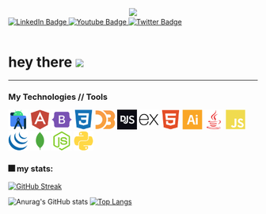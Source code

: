 <div id="header" align="center">
  <img src="https://media.giphy.com/media/M9gbBd9nbDrOTu1Mqx/giphy.gif" width="100"/>
</div>
<div id="badges">
  <a target="_blank" href="https://www.linkedin.com/in/r-bowden/">
    <img src="https://img.shields.io/badge/LinkedIn-blue?style=for-the-badge&logo=linkedin&logoColor=white" alt="LinkedIn Badge"/>
  </a>
  <a target="_blank" href="https://www.youtube.com/channel/UCNAOKNDuLEDCT7_dNNd08yA">
    <img src="https://img.shields.io/badge/YouTube-red?style=for-the-badge&logo=youtube&logoColor=white" alt="Youtube Badge"/>
  </a>
  <a target="_blank" href="https://twitter.com/CodeByRob">
    <img src="https://img.shields.io/badge/Twitter-blue?style=for-the-badge&logo=twitter&logoColor=white" alt="Twitter Badge"/>
  </a>
</div>

<img src="https://komarev.com/ghpvc/?username=Code-by-Rob&style=flat-square&color=blue" alt=""/>

<h1>
  hey there
  <img src="https://media.giphy.com/media/26xBwdIuRJiAIqHwA/giphy.gif" width="80px"/>
</h1>

---

### My Technologies // Tools

<div>
  <img src="https://github.com/devicons/devicon/blob/master/icons/androidstudio/androidstudio-original.svg" alt="Android" width="40" height="40"/>
  <img src="https://github.com/devicons/devicon/blob/master/icons/angularjs/angularjs-plain.svg" alt="Angular" width="40" height="40"/>
  <img src="https://github.com/devicons/devicon/blob/master/icons/bootstrap/bootstrap-plain.svg" alt="Bootstrap" width="40" height="40"/>
  <img src="https://github.com/devicons/devicon/blob/master/icons/css3/css3-plain.svg" alt="CSS3" width="40" height="40"/>
  <img src="https://github.com/devicons/devicon/blob/master/icons/d3js/d3js-plain.svg" alt="D3.js" width="40" height="40"/>
  <img src="https://github.com/devicons/devicon/blob/master/icons/discordjs/discordjs-original.svg" alt="D3.js" width="40" height="40"/>
  <img src="https://github.com/devicons/devicon/blob/master/icons/express/express-original.svg" alt="Express.js" width="40" height="40"/>
  <img src="https://github.com/devicons/devicon/blob/master/icons/html5/html5-plain.svg" alt="HTML5" width="40" height="40"/>
  <img src="https://github.com/devicons/devicon/blob/master/icons/illustrator/illustrator-plain.svg" alt="Adobe Illustrator" width="40" height="40"/>
  <img src="https://github.com/devicons/devicon/blob/master/icons/java/java-plain.svg" alt="Java" width="40" height="40"/>
  <img src="https://github.com/devicons/devicon/blob/master/icons/javascript/javascript-plain.svg" alt="JavaScript" width="40" height="40"/>
  <img src="https://github.com/devicons/devicon/blob/master/icons/jquery/jquery-plain.svg" alt="JQuery" width="40" height="40"/>
  <img src="https://github.com/devicons/devicon/blob/master/icons/mongodb/mongodb-plain.svg" alt="MongoDB" width="40" height="40"/>
  <img src="https://github.com/devicons/devicon/blob/master/icons/nodejs/nodejs-plain.svg" alt="Nodejs" width="40" height="40"/>
  <img src="https://github.com/devicons/devicon/blob/master/icons/python/python-plain.svg" alt="Python" width="40" height="40"/>
</div>

### 🎆 my stats:

[![GitHub Streak](http://github-readme-streak-stats.herokuapp.com?user=Code-By-Rob&theme=Javascript-dark&hide_border=true&date_format=j%2Fn%5B%2FY%5D)](https://git.io/streak-stats)

![Anurag's GitHub stats](https://github-readme-stats.vercel.app/api?username=Code-By-Rob&show_icons=true&theme=highcontrast&hide_border=true)
[![Top Langs](https://github-readme-stats.vercel.app/api/top-langs/?username=Code-By-Rob&layout=compact&langs_count=8&theme=highcontrast&hide_border=true)](https://github.com/anuraghazra/github-readme-stats)


<!--
**Code-By-Rob/Code-By-Rob** is a ✨ _special_ ✨ repository because its `README.md` (this file) appears on your GitHub profile.

Here are some ideas to get you started:

- 🔭 I’m currently working on ...
- 🌱 I’m currently learning ...
- 👯 I’m looking to collaborate on ...
- 🤔 I’m looking for help with ...
- 💬 Ask me about ...
- 📫 How to reach me: ...
- 😄 Pronouns: ...
- ⚡ Fun fact: ...
-->
